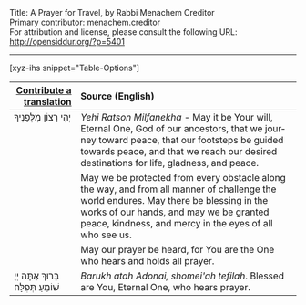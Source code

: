<html>
<head></head>
<body>
Title: A Prayer for Travel, by Rabbi Menachem Creditor<br />
Primary contributor: menachem.creditor<br />
For attribution and license, please consult the following URL: <a href="http://opensiddur.org/?p=5401">http://opensiddur.org/?p=5401</a>
<p />
<hr />

[xyz-ihs snippet="Table-Options"]<table style="margin-left: auto; margin-right: auto;" class="draggable">
<thead><tr><th id="x" style="text-align: right;"><a href="/translate/" target="_blank" rel="noopener">Contribute a translation</a></th><th style="text-align: left;">Source (English)</th></tr></thead>
<tbody>
<tr>
<td style="vertical-align:top;">
<div class="liturgy" lang="he">
יְהִי רָצוֹן מִלְּפָנֶיךָ
</span></div>
</td>
 
<td style="vertical-align:top;">
<div class="english" lang="en">
<em>Yehi Ratson Milfanekha</em> - 
May it be Your will, Eternal One, God of our ancestors, 
that we journey toward peace, 
that our footsteps be guided towards peace, 
and that we reach our desired destinations for life, gladness, and peace. 
</div></td></tr>


<tr><td style="vertical-align:top;">
<div class="liturgy" lang="he">

</span></div></td>
 
<td style="vertical-align:top;">
<div class="english" lang="en">
May we be protected from every obstacle along the way, 
and from all manner of challenge the world endures. 
May there be blessing in the works of our hands, 
and may we be granted peace, kindness, and mercy 
in the eyes of all who see us. 
</div></td></tr>


<tr><td style="vertical-align:top;">
<div class="liturgy" lang="he">

</span></div></td>
 
<td style="vertical-align:top;">
<div class="english" lang="en">
May our prayer be heard, 
for You are the One who hears and holds all prayer. 
</div></td></tr>


<tr><td style="vertical-align:top;">
<div class="liturgy" lang="he">
בָּרוּךְ אַתָּה יְיָ שׁוֹמֵעַ תְּפִלָּה׃
</span></div></td>
 
<td style="vertical-align:top;">
<div class="english" lang="en">
<em>Barukh atah Adonai, shomei'ah tefilah</em>. 
Blessed are You, Eternal One, who hears prayer.
</div></td>
</tr>
</tbody></table>
</body>
</html>